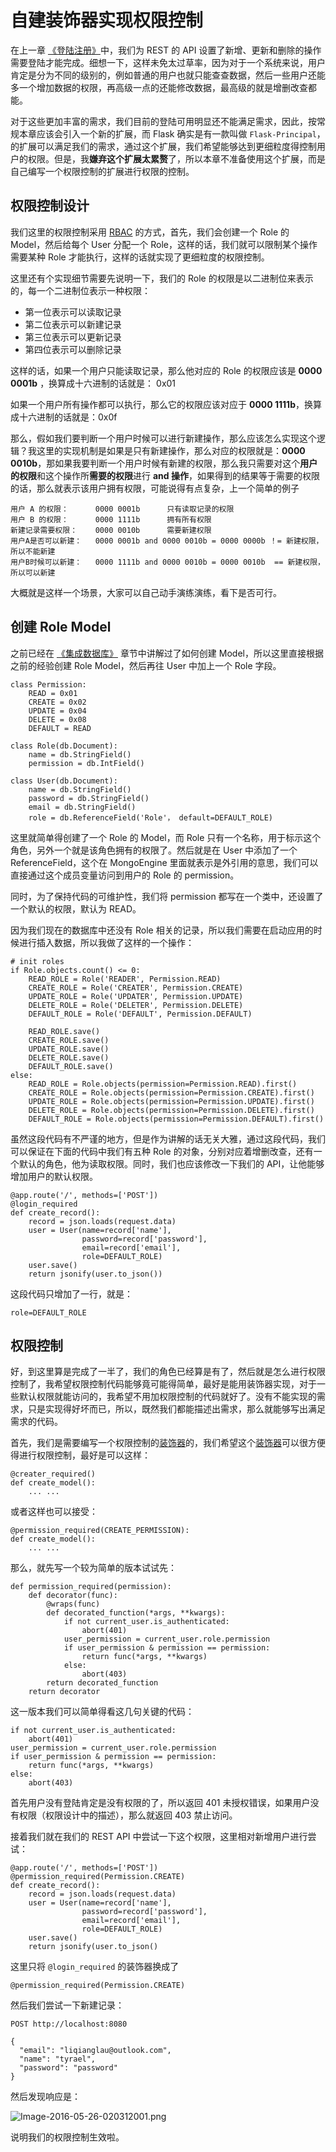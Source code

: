 # 自建装饰器实现权限控制

在上一章 [《登陆注册》](chapter005.md)中，我们为 REST 的 API 设置了新增、更新和删除的操作需要登陆才能完成。细想一下，这样未免太过草率，因为对于一个系统来说，用户肯定是分为不同的级别的，例如普通的用户也就只能查查数据，然后一些用户还能多一个增加数据的权限，再高级一点的还能修改数据，最高级的就是增删改查都能。

对于这些更加丰富的需求，我们目前的登陆可用明显还不能满足需求，因此，按常规本章应该会引入一个新的扩展，而 Flask 确实是有一款叫做 `Flask-Principal`，的扩展可以满足我们的需求，通过这个扩展，我们希望能够达到更细粒度得控制用户的权限。但是，我**嫌弃这个扩展太累赘**了，所以本章不准备使用这个扩展，而是自己编写一个权限控制的扩展进行权限的控制。

## 权限控制设计

我们这里的权限控制采用 [RBAC](https://en.wikipedia.org/wiki/Role-based_access_control) 的方式，首先，我们会创建一个 Role 的 Model，然后给每个 User 分配一个 Role，这样的话，我们就可以限制某个操作需要某种 Role 才能执行，这样的话就实现了更细粒度的权限控制。

这里还有个实现细节需要先说明一下，我们的 Role 的权限是以二进制位来表示的，每一个二进制位表示一种权限：

- 第一位表示可以读取记录
- 第二位表示可以新建记录
- 第三位表示可以更新记录
- 第四位表示可以删除记录

这样的话，如果一个用户只能读取记录，那么他对应的 Role 的权限应该是 **0000 0001b** ，换算成十六进制的话就是： 0x01

如果一个用户所有操作都可以执行，那么它的权限应该对应于 **0000 1111b**，换算成十六进制的话就是：0x0f 

那么，假如我们要判断一个用户时候可以进行新建操作，那么应该怎么实现这个逻辑？我这里的实现机制是如果是只有新建操作，那么对应的权限就是：**0000 0010b**，那如果我要判断一个用户时候有新建的权限，那么我只需要对这个**用户的权限**和这个操作所**需要的权限**进行 **and 操作**，如果得到的结果等于需要的权限的话，那么就表示该用户拥有权限，可能说得有点复杂，上一个简单的例子

	用户 A 的权限：      0000 0001b      只有读取记录的权限
	用户 B 的权限：      0000 1111b      拥有所有权限
	新建记录需要权限：    0000 0010b      需要新建权限
	用户A是否可以新建：   0000 0001b and 0000 0010b = 0000 0000b ！= 新建权限，所以不能新建
	用户B时候可以新建：   0000 1111b and 0000 0010b = 0000 0010b  == 新建权限，所以可以新建
 
大概就是这样一个场景，大家可以自己动手演练演练，看下是否可行。

## 创建 Role Model

之前已经在 [《集成数据库》](chapter004.md) 章节中讲解过了如何创建 Model，所以这里直接根据之前的经验创建 Role Model，然后再往 User 中加上一个 Role 字段。

	class Permission:
	    READ = 0x01  
	    CREATE = 0x02
	    UPDATE = 0x04     
	    DELETE = 0x08
	    DEFAULT = READ

	class Role(db.Document):
	    name = db.StringField()
	    permission = db.IntField()
          
	class User(db.Document):
	    name = db.StringField()
	    password = db.StringField()
	    email = db.StringField()
	    role = db.ReferenceField('Role'， default=DEFAULT_ROLE)

这里就简单得创建了一个 Role 的 Model，而 Role 只有一个名称，用于标示这个角色，另外一个就是该角色拥有的权限了。然后就是在 User 中添加了一个 ReferenceField，这个在 MongoEngine 里面就表示是外引用的意思，我们可以直接通过这个成员变量访问到用户的 Role 的 permission。

同时，为了保持代码的可维护性，我们将 permission 都写在一个类中，还设置了一个默认的权限，默认为 READ。

因为我们现在的数据库中还没有 Role 相关的记录，所以我们需要在启动应用的时候进行插入数据，所以我做了这样的一个操作：

	# init roles     
	if Role.objects.count() <= 0:  
	    READ_ROLE = Role('READER', Permission.READ)
	    CREATE_ROLE = Role('CREATER', Permission.CREATE)
	    UPDATE_ROLE = Role('UPDATER', Permission.UPDATE)
	    DELETE_ROLE = Role('DELETER', Permission.DELETE)
	    DEFAULT_ROLE = Role('DEFAULT', Permission.DEFAULT)

	    READ_ROLE.save()
	    CREATE_ROLE.save()
	    UPDATE_ROLE.save()
	    DELETE_ROLE.save()
	    DEFAULT_ROLE.save()
	else:            
	    READ_ROLE = Role.objects(permission=Permission.READ).first()
	    CREATE_ROLE = Role.objects(permission=Permission.CREATE).first()
	    UPDATE_ROLE = Role.objects(permission=Permission.UPDATE).first()
	    DELETE_ROLE = Role.objects(permission=Permission.DELETE).first()
	    DEFAULT_ROLE = Role.objects(permission=Permission.DEFAULT).first()

虽然这段代码有不严谨的地方，但是作为讲解的话无关大雅，通过这段代码，我们可以保证在下面的代码中我们有五种 Role 的对象，分别对应着增删改查，还有一个默认的角色，他为读取权限。同时，我们也应该修改一下我们的 API，让他能够增加用户的默认权限。

	@app.route('/', methods=['POST'])
	@login_required 
	def create_record():
	    record = json.loads(request.data)
	    user = User(name=record['name'],
	                password=record['password'],
	                email=record['email'],
	                role=DEFAULT_ROLE)
	    user.save() 
	    return jsonify(user.to_json())

这段代码只增加了一行，就是：

	role=DEFAULT_ROLE

## 权限控制

好，到这里算是完成了一半了，我们的角色已经算是有了，然后就是怎么进行权限控制了，我希望权限控制代码能够竟可能得简单，最好是能用装饰器实现，对于一些默认权限就能访问的，我希望不用加权限控制的代码就好了。没有不能实现的需求，只是实现得好坏而已，所以，既然我们都能描述出需求，那么就能够写出满足需求的代码。

首先，我们是需要编写一个权限控制的[装饰器](https://liuliqiang.info/python-decorator-description/)的，我们希望这个[装饰器](https://liuliqiang.info/python-decorator-description/)可以很方便得进行权限控制，最好是可以这样：

	@creater_required()
	def create_model():
		... ...

或者这样也可以接受：

	@permission_required(CREATE_PERMISSION):
	def create_model():
		... ...

那么，就先写一个较为简单的版本试试先：

	def permission_required(permission):
	    def decorator(func):           
	        @wraps(func)               
	        def decorated_function(*args, **kwargs):
				if not current_user.is_authenticated:
					abort(401) 
	            user_permission = current_user.role.permission
	            if user_permission & permission == permission:
	                return func(*args, **kwargs)
	            else:                  
	                abort(403)         
	        return decorated_function
	    return decorator

这一版本我们可以简单得看这几句关键的代码：

	if not current_user.is_authenticated:
		abort(401) 
    user_permission = current_user.role.permission
    if user_permission & permission == permission:
        return func(*args, **kwargs)
    else:                  
        abort(403) 

首先用户没有登陆肯定是没有权限的了，所以返回 401 未授权错误，如果用户没有权限（权限设计中的描述），那么就返回 403 禁止访问。

接着我们就在我们的 REST API 中尝试一下这个权限，这里相对新增用户进行尝试：

	@app.route('/', methods=['POST'])
	@permission_required(Permission.CREATE)   
	def create_record():               
	    record = json.loads(request.data) 
	    user = User(name=record['name'],  
	                password=record['password'],
	                email=record['email'],
	                role=DEFAULT_ROLE)  
	    user.save()                     
	    return jsonify(user.to_json()

这里只将 `@login_required` 的装饰器换成了

	@permission_required(Permission.CREATE)

然后我们尝试一下新建记录：

	POST http://localhost:8080
	
	{
	  "email": "liqianglau@outlook.com",
	  "name": "tyrael",
	  "password": "password"
	}

然后发现响应是：

![Image-2016-05-26-020312001.png](https://ooo.0o0.ooo/2016/05/25/5745ea1c6bd61.png)

说明我们的权限控制生效啦。


